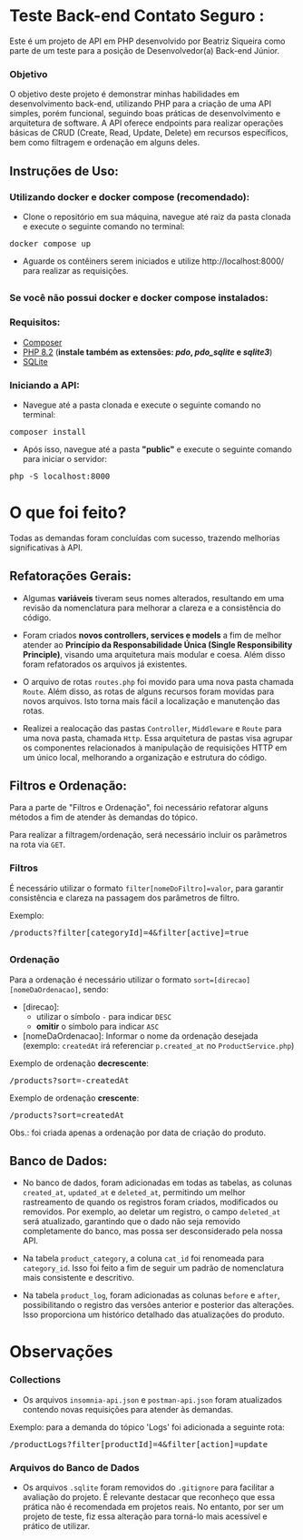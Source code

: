 # Teste Back-end Contato Seguro :

Este é um projeto de API em PHP desenvolvido por Beatriz Siqueira como parte de um teste para a posição de Desenvolvedor(a) Back-end Júnior.

### Objetivo

O objetivo deste projeto é demonstrar minhas habilidades em desenvolvimento back-end, utilizando PHP para a criação de uma API simples, porém funcional, seguindo boas práticas de desenvolvimento e arquitetura de software. A API oferece endpoints para realizar operações básicas de CRUD (Create, Read, Update, Delete) em recursos específicos, bem como filtragem e ordenação em alguns deles.

## Instruções de Uso:

### Utilizando docker e docker compose (recomendado):

-   Clone o repositório em sua máquina, navegue até raiz da pasta clonada e execute o seguinte comando no terminal:

  <pre>docker compose up </pre>

-   Aguarde os contêiners serem iniciados e utilize http://localhost:8000/ para realizar as requisições.

##

### Se você não possui docker e docker compose instalados:

### Requisitos:

-   <a href="https://getcomposer.org/"> Composer </a>
-   <a href="https://www.php.net/downloads.php"> PHP 8.2</a> (**instale também as extensões: _pdo_, _pdo_sqlite_ e _sqlite3_**)
-   <a href="https://www.sqlite.org/download.html"> SQLite </a>

### Iniciando a API:

-   Navegue até a pasta clonada e execute o seguinte comando no terminal:

<pre>composer install </pre>

-   Após isso, navegue até a pasta **"public"** e execute o seguinte comando para iniciar o servidor:

<pre>php -S localhost:8000 </pre>

# O que foi feito?

Todas as demandas foram concluídas com sucesso, trazendo melhorias significativas à API.

## Refatorações Gerais:

-   Algumas **variáveis** tiveram seus nomes alterados, resultando em uma revisão da nomenclatura para melhorar a clareza e a consistência do código.

-   Foram criados **novos controllers, services e models** a fim de melhor atender ao **Princípio da Responsabilidade Única (Single Responsibility Principle)**, visando uma arquitetura mais modular e coesa. Além disso foram refatorados os arquivos já existentes.

-   O arquivo de rotas `routes.php` foi movido para uma nova pasta chamada `Route`. Além disso, as rotas de alguns recursos foram movidas para novos arquivos. Isto torna mais fácil a localização e manutenção das rotas.

-   Realizei a realocação das pastas `Controller`, `Middleware` e `Route` para uma nova pasta, chamada `Http`. Essa arquitetura de pastas visa agrupar os componentes relacionados à manipulação de requisições HTTP em um único local, melhorando a organização e estrutura do código.

## Filtros e Ordenação:

Para a parte de "Filtros e Ordenação", foi necessário refatorar alguns métodos a fim de atender às demandas do tópico.

Para realizar a filtragem/ordenação, será necessário incluir os parâmetros na rota via `GET`.

### Filtros

É necessário utilizar o formato `filter[nomeDoFiltro]=valor`, para garantir consistência e clareza na passagem dos parâmetros de filtro.

Exemplo:

<pre>/products?filter[categoryId]=4&filter[active]=true</pre>

##

### Ordenação

Para a ordenação é necessário utilizar o formato `sort=[direcao][nomeDaOrdenacao]`, sendo:

-   [direcao]:
    -   utilizar o símbolo `-` para indicar `DESC`
    -   **omitir** o símbolo para indicar `ASC`
-   [nomeDaOrdenacao]: Informar o nome da ordenação desejada (exemplo: `createdAt` irá referenciar `p.created_at` no `ProductService.php`)

Exemplo de ordenação **decrescente**:

<pre>/products?sort=-createdAt</pre>

Exemplo de ordenação **crescente**:

<pre>/products?sort=createdAt</pre>

Obs.: foi criada apenas a ordenação por data de criação do produto.

## Banco de Dados:

-   No banco de dados, foram adicionadas em todas as tabelas, as colunas `created_at`, `updated_at` e `deleted_at`, permitindo um melhor rastreamento de quando os registros foram criados, modificados ou removidos. Por exemplo, ao deletar um registro, o campo `deleted_at` será atualizado, garantindo que o dado não seja removido completamente do banco, mas possa ser desconsiderado pela nossa API.

-   Na tabela `product_category`, a coluna `cat_id` foi renomeada para `category_id`. Isso foi feito a fim de seguir um padrão de nomenclatura mais consistente e descritivo.

-   Na tabela `product_log`, foram adicionadas as colunas `before` e `after`, possibilitando o registro das versões anterior e posterior das alterações. Isso proporciona um histórico detalhado das atualizações do produto.

# Observações

### Collections

-   Os arquivos `insomnia-api.json` e `postman-api.json` foram atualizados contendo novas requisições para atender às demandas.

Exemplo: para a demanda do tópico 'Logs' foi adicionada a seguinte rota:

<pre>/productLogs?filter[productId]=4&filter[action]=update</pre>

### Arquivos do Banco de Dados

-   Os arquivos `.sqlite` foram removidos do `.gitignore` para facilitar a avaliação do projeto. É relevante destacar que reconheço que essa prática não é recomendada em projetos reais. No entanto, por ser um projeto de teste, fiz essa alteração para torná-lo mais acessível e prático de utilizar.
